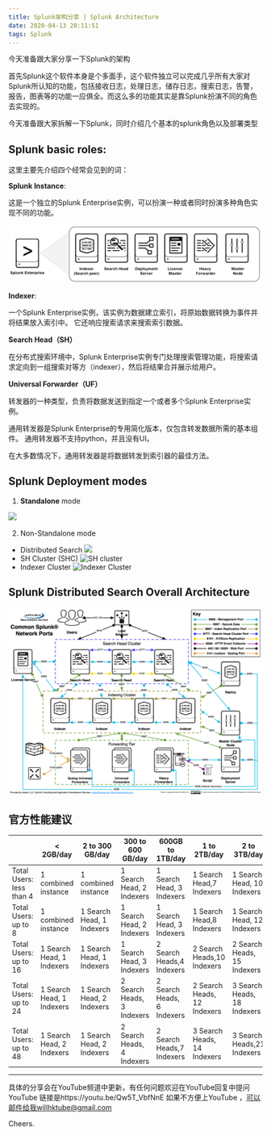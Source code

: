 ```yaml
---
title: Splunk架构分享 | Splunk Architecture
date: 2020-04-13 20:11:51
tags: Splunk
---
```


今天准备跟大家分享一下Splunk的架构

首先Splunk这个软件本身是个多面手，这个软件独立可以完成几乎所有大家对Splunk所认知的功能，包括接收日志，处理日志，储存日志，搜索日志，告警，报告，图表等的功能一应俱全。而这么多的功能其实是靠Splunk扮演不同的角色去实现的。

今天准备跟大家拆解一下Splunk，同时介绍几个基本的splunk角色以及部署类型



## Splunk basic roles:

这里主要先介绍四个经常会见到的词：

**Splunk Instance**:

这是一个独立的Splunk Enterprise实例，可以扮演一种或者同时扮演多种角色实现不同的功能。

![](/source/images/splunk_software_packages.png)

**Indexer**: 

一个Splunk Enterprise实例，该实例为数据建立索引，将原始数据转换为事件并将结果放入索引中。 它还响应搜索请求来搜索索引数据。 

**Search Head（SH）**

在分布式搜索环境中，Splunk Enterprise实例专门处理搜索管理功能，将搜索请求定向到一组搜索对等方（indexer），然后将结果合并展示给用户。

**Universal Forwarder（UF）**

转发器的一种类型，负责将数据发送到指定一个或者多个Splunk Enterprise实例。

通用转发器是Splunk Enterprise的专用简化版本，仅包含转发数据所需的基本组件。 通用转发器不支持python，并且没有UI。

在大多数情况下，通用转发器是将数据转发到索引器的最佳方法。


## Splunk Deployment modes

1. **Standalone** mode

![](https://docs.splunk.com/images/c/ca/Departmental_deployment.png)

2. Non-Standalone mode
- Distributed Search
  ![](https://docs.splunk.com/images/b/b9/Small_enterprise_deployment.png)
- SH Cluster (SHC)
  ![SH cluster](https://docs.splunk.com/images/9/96/Searchhead_cluster.png)
- Indexer Cluster
  ![Indexer Cluster](https://docs.splunk.com/images/e/e2/Basic_cluster_60.png)

## Splunk Distributed Search Overall Architecture

![](../images/splunk_common_ports.png)

## 官方性能建议
|                          | < 2GB/day           | 2 to 300 GB/day     | 300 to 600 GB/day | 600GB to 1TB/day | 1 to 2TB/day    | 2 to 3TB/day    |
|--------------------------|---------------------|---------------------|-------------------|------------------|-----------------|-----------------|
| Total Users: less than 4 | 1 combined instance | 1 combined instance | 1 Search Head, 2 Indexers   | 1 Search Head, 3 Indexers     | 1 Search Head,7 Indexers     | 1 Search Head, 10 Indexers    |
| Total Users: up to 8     | 1 combined instance | 1 Search Head,  1 Indexers     | 1 Search Head, 2 Indexers    | 1 Search Head, 3 Indexers  | 1 Search Head,8 Indexers    | 1 Search Head, 12 Indexers   |
| Total Users: up to 16    | 1 Search Head,  1 Indexers    | 1 Search Head,  1 Indexers     | 1 Search Head,  3 Indexers   | 2 Search Heads,4 Indexers   | 2 Search Heads,10 Indexers | 2 Search Heads, 15 Indexers |
| Total Users: up to 24    | 1 Search Head,  1 Indexers    | 1 Search Head,  2 Indexers    | 2 Search Heads, 3 Indexers     | 2 Search Heads, 6 Indexers  | 2 Search Heads, 12 Indexers | 3 Search Heads, 18 Indexers|
| Total Users: up to 48    | 1 Search Head,  2 Indexers    | 1 Search Head,  2 Indexers     | 2 Search Heads, 4 Indexers   | 2 Search Heads,7 Indexers | 3 Search Heads, 14 Indexers | 3 Search Heads,21 Indexers |



---

具体的分享会在YouTube频道中更新，有任何问题欢迎在YouTube回复中提问
YouTube 链接是https://youtu.be/Qw5T_VbfNnE
如果不方便上YouTube ，可以邮件给我willhktube@gmail.com 

Cheers.